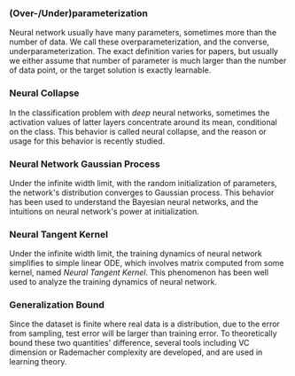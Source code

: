 ### (Over-/Under)parameterization

Neural network usually have many parameters, sometimes more than the number of data. 
We call these overparameterization, and the converse, underparameterization.
The exact definition varies for papers, but usually we either assume that number of parameter is much larger than the number of data point, or the target solution is exactly learnable.

### Neural Collapse

In the classification problem with _deep_ neural networks, sometimes the activation values of latter layers concentrate around its mean, conditional on the class. 
This behavior is called neural collapse, and the reason or usage for this behavior is recently studied.

### Neural Network Gaussian Process

Under the infinite width limit, with the random initialization of parameters, the network's distribution converges to Gaussian process.
This behavior has been used to understand the Bayesian neural networks, and the intuitions on neural network's power at initialization.

### Neural Tangent Kernel

Under the infinite width limit, the training dynamics of neural network simplifies to simple linear ODE, which involves matrix computed from some kernel, named _Neural Tangent Kernel_. 
This phenomenon has been well used to analyze the training dynamics of neural network.

### Generalization Bound

Since the dataset is finite where real data is a distribution, due to the error from sampling, test error will be larger than training error.
To theoretically bound these two quantities' difference, several tools including VC dimension or Rademacher complexity are developed, and are used in learning theory.